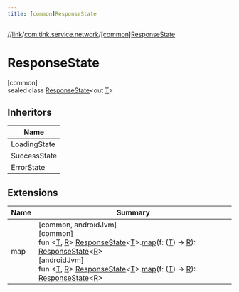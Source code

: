 ```yaml
---
title: [common]ResponseState
---
```

//[link](../../../index.html)/[com.tink.service.network](../index.html)/[[common]ResponseState](index.html)



# ResponseState



[common]\
sealed class [ResponseState](index.html)&lt;out [T](index.html)&gt;



## Inheritors


| Name |
|---|
| LoadingState |
| SuccessState |
| ErrorState |


## Extensions


| Name | Summary |
|---|---|
| map | [common, androidJvm]<br>[common]<br>fun &lt;[T](../[common]map.html), [R](../[common]map.html)&gt; [ResponseState](index.html)&lt;[T](../[common]map.html)&gt;.[map](../[common]map.html)(f: ([T](../[common]map.html)) -&gt; [R](../[common]map.html)): [ResponseState](index.html)&lt;[R](../[common]map.html)&gt;<br>[androidJvm]<br>fun &lt;[T](../[android-jvm]map.html), [R](../[android-jvm]map.html)&gt; [ResponseState](../[android-jvm]-response-state/index.html)&lt;[T](../[android-jvm]map.html)&gt;.[map](../[android-jvm]map.html)(f: ([T](../[android-jvm]map.html)) -&gt; [R](../[android-jvm]map.html)): [ResponseState](../[android-jvm]-response-state/index.html)&lt;[R](../[android-jvm]map.html)&gt; |

